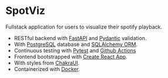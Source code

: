 # SpotViz

Fullstack application for users to visualize their spotify playback. 

-   RESTful backend with [FastAPI](https://fastapi.tiangolo.com/) and [Pydantic](https://pydantic-docs.helpmanual.io/) validation. 
-   With [PostgreSQL](https://www.postgresql.org/) database and [SQLAlchemy ORM](https://www.sqlalchemy.org/).
-   Continuous testing with [Pytest](https://docs.pytest.org/en/6.2.x/) and [Github Actions](https://github.com/features/actions)
-   Frontend bootstrapped with [Create React App](https://github.com/facebook/create-react-app).
-   With styles from [ChakraUI](https://chakra-ui.com/).
-   Containerized with [Docker](https://www.docker.com/).

